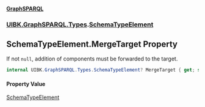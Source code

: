 #### [GraphSPARQL](./index.md 'index')
### [UIBK.GraphSPARQL.Types](./UIBK-GraphSPARQL-Types.md 'UIBK.GraphSPARQL.Types').[SchemaTypeElement](./UIBK-GraphSPARQL-Types-SchemaTypeElement.md 'UIBK.GraphSPARQL.Types.SchemaTypeElement')
## SchemaTypeElement.MergeTarget Property
If not `null`, addition of components must be forwarded to the target.  
```csharp
internal UIBK.GraphSPARQL.Types.SchemaTypeElement? MergeTarget { get; set; }
```
#### Property Value
[SchemaTypeElement](./UIBK-GraphSPARQL-Types-SchemaTypeElement.md 'UIBK.GraphSPARQL.Types.SchemaTypeElement')  
